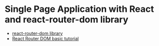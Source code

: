 # Single Page Application with React and react-router-dom library

- [react-router-dom library](https://reactrouter.com/en/main/start/overview)
- [React Router DOM basic tutorial](https://www.freecodecamp.org/espanol/news/tutorial-de-react-router-version-6-como-navegar-a-otros-componentes-y-configurar-un-enrutador/)

